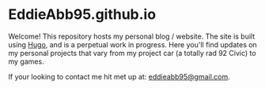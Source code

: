 # EddieAbb95.github.io

Welcome! This repository hosts my personal blog / website. The site is built using [Hugo](https://gohugo.io/), and is a perpetual work in progress. Here you'll find updates on my personal projects that vary from my project car (a totally rad 92 Civic) to my games. 

If your looking to contact me hit met up at: eddieabb95@gmail.com. 
